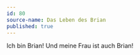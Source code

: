 ```yaml
---
id: 80
source-name: Das Leben des Brian
published: true
---
```

Ich bin Brian! Und meine Frau ist auch Brian!

